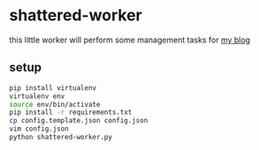 # shattered-worker

this little worker will perform some management tasks for [my blog](https://shatteredcontinuum.tumblr.com)

## setup

```bash
pip install virtualenv
virtualenv env
source env/bin/activate
pip install -r requirements.txt
cp config.template.json config.json
vim config.json
python shattered-worker.py
```
